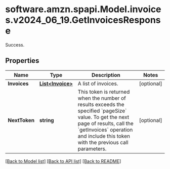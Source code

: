 # software.amzn.spapi.Model.invoices.v2024_06_19.GetInvoicesResponse
Success.

## Properties

Name | Type | Description | Notes
------------ | ------------- | ------------- | -------------
**Invoices** | [**List&lt;Invoice&gt;**](Invoice.md) | A list of invoices. | [optional] 
**NextToken** | **string** | This token is returned when the number of results exceeds the specified &#x60;pageSize&#x60; value. To get the next page of results, call the &#x60;getInvoices&#x60; operation and include this token with the previous call parameters. | [optional] 

[[Back to Model list]](../README.md#documentation-for-models) [[Back to API list]](../README.md#documentation-for-api-endpoints) [[Back to README]](../README.md)

